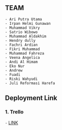 ## TEAM

```
- Ari Putra Utama
- Irpan Helmi Gunawan
- Muhammad Vikry
- Satrio Wibowo
- Muhammad Aldakhim
- Hendry dully
- Fachri Ardian
- Fikri Muhammad
- Muhammad Fahreza
- Veena Angelica
- Andi Al Himam
- Eko Nur
- Andrew
- Fuadi
- Riski Wahyudi
- Juli Reformasi Harefa
```

## Deployment Link

### 1. Trello

`-` <a href="https://trello.com/b/wHSgjDUH/pariwisata">LINK</a>
